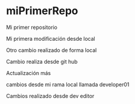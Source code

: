 # miPrimerRepo

Mi primer repositorio

Mi primera modificación desde local

Otro cambio realizado de forma local

Cambio realiza desde git hub

Actualización más


cambios desde mi rama local llamada developer01

Cambios realizado desde dev editor
